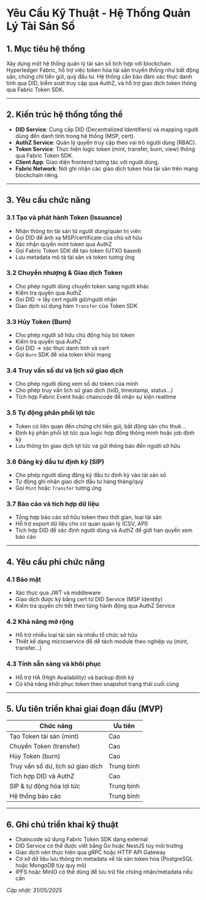 # Yêu Cầu Kỹ Thuật - Hệ Thống Quản Lý Tài Sản Số

## 1. Mục tiêu hệ thống

Xây dựng một hệ thống quản lý tài sản số tích hợp với blockchain Hyperledger Fabric, hỗ trợ việc token hóa tài sản truyền thống như bất động sản, chứng chỉ tiền gửi, quỹ đầu tư. Hệ thống cần bảo đảm xác thực danh tính qua DID, kiểm soát truy cập qua AuthZ, và hỗ trợ giao dịch token thông qua Fabric Token SDK.

---

## 2. Kiến trúc hệ thống tổng thể

* **DID Service**: Cung cấp DID (Decentralized Identifiers) và mapping người dùng đến danh tính trong hệ thống (MSP, cert).
* **AuthZ Service**: Quản lý quyền truy cập theo vai trò người dùng (RBAC).
* **Token Service**: Thực hiện logic token (mint, transfer, burn, view) thông qua Fabric Token SDK.
* **Client App**: Giao diện frontend tương tác với người dùng.
* **Fabric Network**: Nơi ghi nhận các giao dịch token hóa tài sản trên mạng blockchain riêng.

---

## 3. Yêu cầu chức năng

### 3.1 Tạo và phát hành Token (Issuance)

* Nhận thông tin tài sản từ người dùng/quản trị viên
* Gọi DID để ánh xạ MSP/certificate của chủ sở hữu
* Xác nhận quyền mint token qua AuthZ
* Gọi Fabric Token SDK để tạo token (UTXO based)
* Lưu metadata mô tả tài sản và token tương ứng

### 3.2 Chuyển nhượng & Giao dịch Token

* Cho phép người dùng chuyển token sang người khác
* Kiểm tra quyền qua AuthZ
* Gọi DID → lấy cert người gửi/người nhận
* Giao dịch sử dụng hàm `Transfer` của Token SDK

### 3.3 Hủy Token (Burn)

* Cho phép người sở hữu chủ động hủy bỏ token
* Kiểm tra quyền qua AuthZ
* Gọi DID → xác thực danh tính và cert
* Gọi `Burn` SDK để xóa token khỏi mạng

### 3.4 Truy vấn số dư và lịch sử giao dịch

* Cho phép người dùng xem số dư token của mình
* Cho phép truy vấn lịch sử giao dịch (txID, timestamp, status...)
* Tích hợp Fabric Event hoặc chaincode để nhận sự kiện realtime

### 3.5 Tự động phân phối lợi tức

* Token có liên quan đến chứng chỉ tiền gửi, bất động sản cho thuê...
* Định kỳ phân phối lợi tức qua logic hợp đồng thông minh hoặc job định kỳ
* Lưu thông tin giao dịch lợi tức và gửi thông báo đến người sở hữu

### 3.6 Đăng ký đầu tư định kỳ (SIP)

* Cho phép người dùng đăng ký đầu tư định kỳ vào tài sản số
* Tự động ghi nhận giao dịch đầu tư hàng tháng/quý
* Gọi `Mint` hoặc `Transfer` tương ứng

### 3.7 Báo cáo và tích hợp dữ liệu

* Tổng hợp báo cáo sở hữu token theo thời gian, loại tài sản
* Hỗ trợ export dữ liệu cho cơ quan quản lý (CSV, API)
* Tích hợp DID để xác định người dùng và AuthZ để giới hạn quyền xem báo cáo

---

## 4. Yêu cầu phi chức năng

### 4.1 Bảo mật

* Xác thực qua JWT và middleware
* Giao dịch được ký bằng cert từ DID Service (MSP Identity)
* Kiểm tra quyền chi tiết theo từng hành động qua AuthZ Service

### 4.2 Khả năng mở rộng

* Hỗ trợ nhiều loại tài sản và nhiều tổ chức sở hữu
* Thiết kế dạng microservice để dễ tách module theo nghiệp vụ (mint, transfer...)

### 4.3 Tính sẵn sàng và khôi phục

* Hỗ trợ HA (High Availability) và backup định kỳ
* Có khả năng khôi phục token theo snapshot trạng thái cuối cùng

---

## 5. Ưu tiên triển khai giai đoạn đầu (MVP)

| Chức năng                         | Ưu tiên    |
| --------------------------------- | ---------- |
| Tạo Token tài sản (mint)          | Cao        |
| Chuyển Token (transfer)           | Cao        |
| Hủy Token (burn)                  | Cao        |
| Truy vấn số dư, lịch sử giao dịch | Trung bình |
| Tích hợp DID và AuthZ             | Cao        |
| SIP & tự động hóa lợi tức         | Trung bình |
| Hệ thống báo cáo                  | Trung bình |

---

## 6. Ghi chú triển khai kỹ thuật

* Chaincode sử dụng Fabric Token SDK dạng external
* DID Service có thể được viết bằng Go hoặc NestJS tùy môi trường
* Giao dịch nên thực hiện qua gRPC hoặc HTTP API Gateway
* Cơ sở dữ liệu lưu thông tin metadata về tài sản token hóa (PostgreSQL hoặc MongoDB tùy quy mô)
* IPFS hoặc MinIO có thể dùng để lưu trữ file chứng nhận/metadata nếu cần

*Cập nhật: 31/05/2025* 